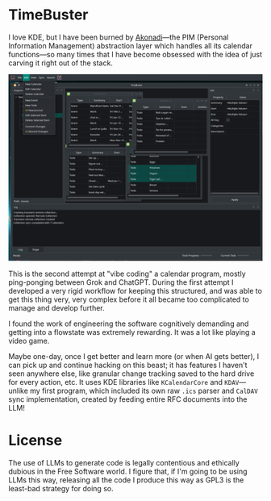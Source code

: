 # TimeBuster

I love KDE, but I have been burned by [Akonadi](https://community.kde.org/KDE_PIM/Akonadi)—the PIM (Personal Information Management) abstraction layer which handles all its calendar functions—so many times that I have become obsessed with the idea of just carving it right out of the stack.

![A Screenshot of TimeBuster](docs/Screenshot_20250422_161218.png?raw=true "TimeBuster")

This is the second attempt at "vibe coding" a calendar program, mostly ping-ponging between Grok and ChatGPT. During the first attempt I developed a very rigid workflow for keeping this structured, and was able to get this thing very, very complex before it all became too complicated to manage and develop further.

I found the work of engineering the software cognitively demanding and getting into a flowstate was extremely rewarding. It was a lot like playing a video game.

Maybe one-day, once I get better and learn more (or when AI gets better), I can pick up and continue hacking on this beast; it has features I haven't seen anywhere else, like granular change tracking saved to the hard drive for every action, etc. It uses KDE libraries like `KCalendarCore` and `KDAV`—unlike my first program, which included its own raw `.ics` parser and `CalDAV` sync implementation, created by feeding entire RFC documents into the LLM!

# License

The use of LLMs to generate code is legally contentious and ethically dubious in the Free Software world. I figure that, if I'm going to be using LLMs this way, releasing all the code I produce this way as GPL3 is the least-bad strategy for doing so.
